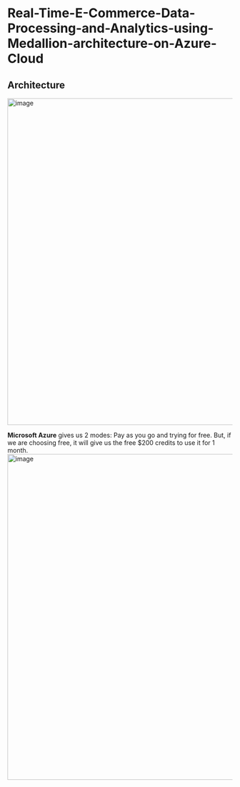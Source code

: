 # Real-Time-E-Commerce-Data-Processing-and-Analytics-using-Medallion-architecture-on-Azure-Cloud

## Architecture
<img width="1348" height="732" alt="image" src="https://github.com/user-attachments/assets/669c0e42-67c8-4f95-b5a4-ae8ba9e3f8d7" />

**Microsoft Azure** gives us 2 modes: Pay as you go and trying for free. But, if we are choosing free, it will give us the free $200 credits to use it for 1 month. 
<img width="1890" height="730" alt="image" src="https://github.com/user-attachments/assets/9574d94b-e921-45da-a467-3e3adedb0f19" />
